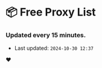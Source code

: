 # :package: Free Proxy List
### Updated every 15 minutes.

- Last updated: `2024-10-30 12:37`

:heart:
